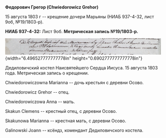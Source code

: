**Федорович Грегор (Chwiedorowicz Grehor)**

15 августа 1803 г -- крещение дочери Марьяны (НИАБ 937-4-32, лист 9об,
№19/1803-р).

**НИАБ 937-4-32:** Лист 9об. **Метрическая запись №19/1803-р.**

![](./media/e8a69b17d2046b0e026b6ea8440cb281baa59548.png){width="6.496527777777778in"
height="0.6902777777777778in"}

Дедиловичский костел Наисвятейшего Сердца Иисуса. 15 августа 1803 года.
Метрическая запись о крещении.

Chwiedorowiczowna Marianna -- дочь крестьян с деревни Осово.

Chwiedorowicz Grehor -- отец.

Chwiedorowiczowa Anna -- мать.

Skakun Clemens -- крестный отец, с деревни Осово.

Skakunowa Marianna -- крестная мать, с деревни Осово.

Galinowski Joann -- ксёндз, комендант Дедиловичского костела.
